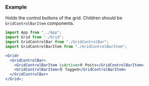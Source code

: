 ### Example

Holds the control buttons of the grid. Children should be `GridControlBarItem` components.

```jsx
import App from "../App";
import Grid from "./Grid";
import GridControlBar from "./GridControlBar";
import GridControlBarItem from "./GridControlBarItem";

<Grid>
  <GridControlBar>
    <GridControlBarItem isActive>𐄹 Posts</GridControlBarItem>
    <GridControlBarItem>웃 Tagged</GridControlBarItem>
  </GridControlBar>
</Grid>;
```

